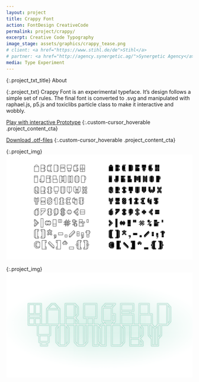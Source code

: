 ```yaml
---
layout: project
title: Crappy Font
action: FontDesign CreativeCode
permalink: project/crappy/
excerpt: Creative Code Typography 
image_stage: assets/graphics/crappy_tease.png
# client: <a href="https://www.stihl.de/de">Stihl</a>
# partner: <a href="http://agency.synergetic.ag/">Synergetic Agency</a>
media: Type Experiment
---
```


{:.project_txt_title}
About

{:.project_txt}
Crappy Font is an experimental typeface. Itʼs design follows a simple set of
rules. The final font is converted to .svg and manipulated with raphael.js, p5.js
and toxiclibs particle class to make it interactive and wobbly.

[Play with interactive Prototype](https://radio.holgerardelt.de/)
{:.custom-cursor_hoverable .project_content_cta}

[Download .otf-files](https://github.com/hartgeld/FlexFont)
{:.custom-cursor_hoverable .project_content_cta}

{:.project_img}
![Impressions](/assets/graphics/crappy_letters.png)

{:.project_img}
![Impressions](/assets/graphics/crappy_foundry.png)

